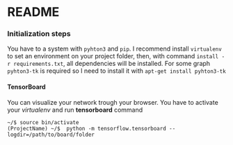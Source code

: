 # README #

### Initialization steps

You have to a system with `pyhton3` and `pip`. I recommend install `virtualenv` to set an environment on your project folder, then, with command `install -r requirements.txt`, all dependencies will be installed.
For some graph `pyhton3-tk` is required so I need to install it with `apt-get install pyhton3-tk`


#### TensorBoard
You can visualize your network trough your browser. You have to activate your *virtualenv* and run **tensorboard** command
 ```
 ~/$ source bin/activate
 (ProjectName) ~/$  python -m tensorflow.tensorboard --logdir=/path/to/board/folder
 ```